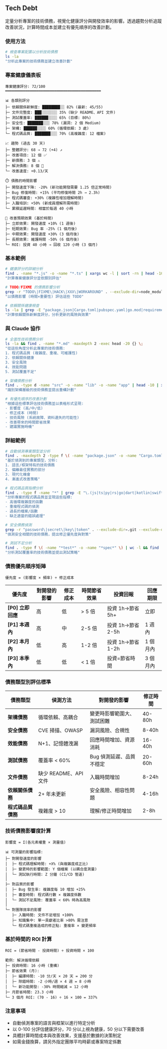 ## Tech Debt

定量分析專案的技術債務，視覺化健康評分與開發效率的影響。透過趨勢分析追蹤改善狀況，計算時間成本並建立有優先順序的改善計劃。

### 使用方法

```bash
# 檢查專案配置以分析技術債務
ls -la
"分析此專案的技術債務並建立改善計劃"
```

### 專案健康儀表板

```
專案健康評分: 72/100
━━━━━━━━━━━━━━━━━━━━━━━━━━━━━━━━━━━━━━━━━━━

📊 各類別評分
├─ 依賴關係新鮮度: ████████░░ 82% (最新: 45/55)
├─ 文件完整度: ███░░░░░░░ 35% (缺少 README、API 文件)
├─ 測試覆蓋率: ██████░░░░ 65% (目標: 80%)
├─ 安全性: ███████░░░ 78% (漏洞: 2 個 Medium)
├─ 架構: ██████░░░░ 60% (循環依賴: 3 處)
└─ 程式碼品質: ███████░░░ 70% (高複雜度: 12 檔案)

📈 趨勢 (過去 30 天)
├─ 整體評分: 68 → 72 (+4) ↗️
├─ 改善項目: 12 個 ✅
├─ 新債務: 3 個 ⚠️
├─ 解決債務: 8 個 🎉
└─ 改善速度: +0.13/天

⏱️ 債務的時間影響
├─ 開發速度下降: -20% (新功能開發需要 1.25 倍正常時間)
├─ Bug 修復時間: +15% (平均修復時間 2h → 2.3h)
├─ 程式碼審查: +30% (複雜性增加理解時間)
├─ 入職培訓: +50% (新成員理解所需時間)
└─ 累積延遲時間: 相當於每週 40 小時

🎯 改善預期效果 (基於時間)
├─ 立即效果: 開發速度 +10% (1 週後)
├─ 短期效果: Bug 率 -25% (1 個月後)
├─ 中期效果: 開發速度 +30% (3 個月後)
├─ 長期效果: 維護時間 -50% (6 個月後)
└─ ROI: 投資 40 小時 → 回收 120 小時 (3 個月)
```

### 基本範例

```bash
# 健康評分的詳細分析
find . -name "*.js" -o -name "*.ts" | xargs wc -l | sort -rn | head -10
"計算專案健康評分並依類別評估"

# TODO/FIXME 的債務影響分析
grep -r "TODO\|FIXME\|HACK\|XXX\|WORKAROUND" . --exclude-dir=node_modules --exclude-dir=.git
"以債務影響 (時間×重要性) 評估這些 TODO"

# 依賴關係健康檢查
ls -la | grep -E "package.json|Cargo.toml|pubspec.yaml|go.mod|requirements.txt"
"計算依賴關係新鮮度評分，分析更新的風險與效果"
```

### 與 Claude 協作

```bash
# 全面性技術債務分析
ls -la && find . -name "*.md" -maxdepth 2 -exec head -20 {} \;
"從這些角度分析此專案的技術債務:
1. 程式碼品質 (複雜度、重複、可維護性)
2. 依賴關係健康
3. 安全風險
4. 效能問題
5. 測試覆蓋不足"

# 架構債務分析
find . -type d -name "src" -o -name "lib" -o -name "app" | head -10 | xargs ls -la
"識別架構層級的技術債務並提出重構計劃"

# 有優先順序的改善計劃
"根據這些標準評估技術債務並以表格形式呈現:
- 影響度 (高/中/低)
- 修正成本 (時間)
- 技術風險 (系統故障、資料遺失的可能性)
- 改善帶來的時間節省效果
- 建議實施時機"
```

### 詳細範例

```bash
# 自動偵測專案類型並分析
find . -maxdepth 2 -type f \( -name "package.json" -o -name "Cargo.toml" -o -name "pubspec.yaml" -o -name "go.mod" -o -name "pom.xml" \)
"基於偵測到的專案類型，分析:
1. 語言/框架特有的技術債務
2. 偏離最佳實務的部分
3. 現代化機會
4. 漸進式改善策略"

# 程式碼品質指標分析
find . -type f -name "*" | grep -E "\.(js|ts|py|rs|go|dart|kotlin|swift|java)$" | wc -l
"分析專案的程式碼品質並呈現這些指標:
- 高循環複雜度的函數
- 重複程式碼的偵測
- 過長的檔案/函數
- 缺乏適當的錯誤處理"

# 安全債務偵測
grep -r "password\|secret\|key\|token" . --exclude-dir=.git --exclude-dir=node_modules | grep -v ".env.example"
"偵測安全相關的技術債務，提出修正優先度與對策"

# 測試不足分析
find . -type f \( -name "*test*" -o -name "*spec*" \) | wc -l && find . -type f -name "*.md" | xargs grep -l "test"
"分析測試覆蓋率的技術債務並提出測試策略"
```

### 債務優先順序矩陣

```
優先度 = (影響度 × 頻率) ÷ 修正成本
```

| 優先度 | 對開發的影響 | 修正成本 | 時間節省效果 | 投資回報 | 回應期限 |
|--------|-------------|----------|-------------|----------|---------|
| **[P0] 立即回應** | 高 | 低 | > 5 倍 | 投資 1h→節省 5h+ | 立即 |
| **[P1] 本週內** | 高 | 中 | 2-5 倍 | 投資 1h→節省 2-5h | 1 週內 |
| **[P2] 本月內** | 低 | 高 | 1-2 倍 | 投資 1h→節省 1-2h | 1 個月內 |
| **[P3] 本季內** | 低 | 低 | < 1 倍 | 投資=節省時間 | 3 個月內 |

### 債務類型別評估標準

| 債務類型 | 偵測方法 | 對開發的影響 | 修正時間 |
|---------|---------|-------------|----------|
| **架構債務** | 循環依賴、高耦合 | 變更時影響範圍大、測試困難 | 40-80h |
| **安全債務** | CVE 掃描、OWASP | 漏洞風險、合規性 | 8-40h |
| **效能債務** | N+1、記憶體洩漏 | 回應時間增加、資源消耗 | 16-40h |
| **測試債務** | 覆蓋率 < 60% | Bug 偵測延遲、品質不穩定 | 20-60h |
| **文件債務** | 缺少 README、API 文件 | 入職時間增加 | 8-24h |
| **依賴關係債務** | 2+ 年未更新 | 安全風險、相容性問題 | 4-16h |
| **程式碼品質債務** | 複雜度 > 10 | 理解/修正時間增加 | 2-8h |

### 技術債務影響度計算

```
影響度 = Σ(各元素權重 × 測量值)

📊 可測量的影響指標:
├─ 對開發速度的影響
│  ├─ 程式碼理解時間: +X% (與複雜度成正比)
│  ├─ 變更時的影響範圍: Y 個檔案 (以耦合度測量)
│  └─ 測試執行時間: Z 分鐘 (CI/CD 管道)
│
├─ 對品質的影響
│  ├─ Bug 發生率: 複雜度每 10 增加 +25%
│  ├─ 審查時間: 程式碼行數 × 複雜度係數
│  └─ 測試不足風險: 覆蓋率 < 60% 時為高風險
│
└─ 對團隊效率的影響
   ├─ 入職時間: 文件不足增加 +100%
   ├─ 知識集中: 單一貢獻者比率 >80% 需注意
   └─ 程式碼重複造成的修正點: 重複率 × 變更頻率
```

### 基於時間的 ROI 計算

```
ROI = (節省時間 - 投資時間) ÷ 投資時間 × 100

範例: 解決循環依賴
├─ 投資時間: 16 小時 (重構)
├─ 節省效果 (月):
│  ├─ 編譯時間: -10 分/天 × 20 天 = 200 分
│  ├─ 除錯時間: -2 小時/週 × 4 週 = 8 小時
│  └─ 新功能開發: -30% 時間縮減 = 12 小時
├─ 月節省時間: 23.3 小時
└─ 3 個月 ROI: (70 - 16) ÷ 16 × 100 = 337%
```

### 注意事項

- 自動偵測專案的語言與框架以進行特定分析
- 以 0-100 分評估健康評分，70 分以上視為健康，50 分以下需要改善
- 具體計算時間成本與改善效果，支援基於數據的決策制定
- 如需金錢換算，請另外指定團隊平均時薪或專案特定係數